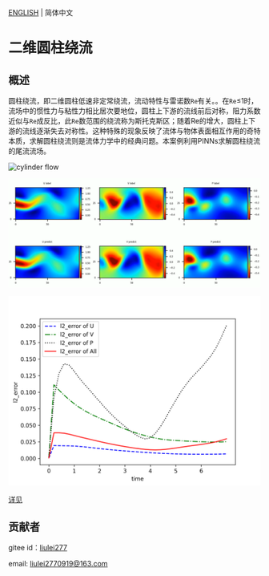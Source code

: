 [ENGLISH](README.md) | 简体中文

# 二维圆柱绕流

## 概述

圆柱绕流，即二维圆柱低速非定常绕流，流动特性与雷诺数`Re`有关。。在`Re`≤1时，流场中的惯性力与粘性力相比居次要地位，圆柱上下游的流线前后对称，阻力系数近似与`Re`成反比，此`Re`数范围的绕流称为斯托克斯区；随着Re的增大，圆柱上下游的流线逐渐失去对称性。这种特殊的现象反映了流体与物体表面相互作用的奇特本质，求解圆柱绕流则是流体力学中的经典问题。本案例利用PINNs求解圆柱绕流的尾流流场。

![cylinder flow](images/cylinder_flow.gif)

![flow](images/image-flow.png)

![Time Error](images/TimeError_epoch5000.png)

[详见](.navier_stokes2D_CN.ipynb)

## 贡献者

gitee id：[liulei277](https://gitee.com/liulei277)

email: liulei2770919@163.com